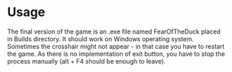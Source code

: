 # Usage

The final version of the game is an .exe file named FearOfTheDuck placed in Builds directory. It should work on Windows operating system. 
Sometimes the crosshair might not appear - in that case you have to restart the game. As there is no implementation of exit button,
you have to stop the process manually (alt + F4 should be enough to leave).